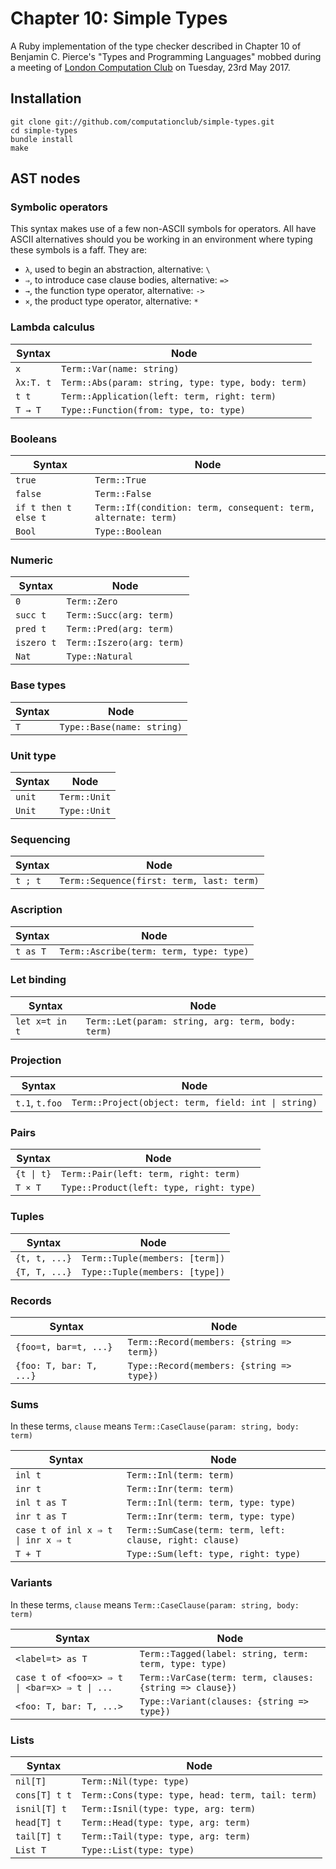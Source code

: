 # Chapter 10: Simple Types

A Ruby implementation of the type checker described in Chapter 10 of Benjamin
C. Pierce's "Types and Programming Languages" mobbed during a meeting of
[London Computation Club](http://london.computation.club) on Tuesday, 23rd May
2017.


## Installation

    git clone git://github.com/computationclub/simple-types.git
    cd simple-types
    bundle install
    make


## AST nodes

### Symbolic operators

This syntax makes use of a few non-ASCII symbols for operators. All have ASCII
alternatives should you be working in an environment where typing these symbols
is a faff. They are:

- `λ`, used to begin an abstraction, alternative: `\`
- `⇒`, to introduce case clause bodies, alternative: `=>`
- `→`, the function type operator, alternative: `->`
- `×`, the product type operator, alternative: `*`

### Lambda calculus

| Syntax    | Node                                               |
| --------- | -------------------------------------------------- |
| `x`       | `Term::Var(name: string)`                          |
| `λx:T. t` | `Term::Abs(param: string, type: type, body: term)` |
| `t t`     | `Term::Application(left: term, right: term)`       |
| `T → T`   | `Type::Function(from: type, to: type)`             |

### Booleans

| Syntax               | Node                                                           |
| -------------------- | -------------------------------------------------------------- |
| `true`               | `Term::True`                                                   |
| `false`              | `Term::False`                                                  |
| `if t then t else t` | `Term::If(condition: term, consequent: term, alternate: term)` |
| `Bool`               | `Type::Boolean`                                                |

### Numeric

| Syntax     | Node                      |
| ---------- | ------------------------- |
| `0`        | `Term::Zero`              |
| `succ t`   | `Term::Succ(arg: term)`   |
| `pred t`   | `Term::Pred(arg: term)`   |
| `iszero t` | `Term::Iszero(arg: term)` |
| `Nat`      | `Type::Natural`           |

### Base types

| Syntax | Node                       |
| ------ | -------------------------- |
| `T`    | `Type::Base(name: string)` |

### Unit type

| Syntax | Node         |
| ------ | ------------ |
| `unit` | `Term::Unit` |
| `Unit` | `Type::Unit` |

### Sequencing

| Syntax  | Node                                      |
| ------- | ----------------------------------------- |
| `t ; t` | `Term::Sequence(first: term, last: term)` |

### Ascription

| Syntax   | Node                                    |
| -------- | --------------------------------------- |
| `t as T` | `Term::Ascribe(term: term, type: type)` |

### Let binding

| Syntax         | Node                                              |
| -------------- | ------------------------------------------------- |
| `let x=t in t` | `Term::Let(param: string, arg: term, body: term)` |

### Projection

| Syntax         | Node                                                |
| -------------- | --------------------------------------------------- |
| `t.1`, `t.foo` | `Term::Project(object: term, field: int \| string)` |

### Pairs

| Syntax     | Node                                     |
| ---------- | ---------------------------------------- |
| `{t \| t}` | `Term::Pair(left: term, right: term)`    |
| `T × T`    | `Type::Product(left: type, right: type)` |

### Tuples

| Syntax        | Node                           |
| ------------- | ------------------------------ |
| `{t, t, ...}` | `Term::Tuple(members: [term])` |
| `{T, T, ...}` | `Type::Tuple(members: [type])` |

### Records

| Syntax                  | Node                                      |
| ----------------------- | ----------------------------------------- |
| `{foo=t, bar=t, ...}`   | `Term::Record(members: {string => term})` |
| `{foo: T, bar: T, ...}` | `Type::Record(members: {string => type})` |

### Sums

In these terms, `clause` means `Term::CaseClause(param: string, body: term)`

| Syntax                             | Node                                                     |
| ---------------------------------- | -------------------------------------------------------- |
| `inl t`                            | `Term::Inl(term: term)`                                  |
| `inr t`                            | `Term::Inr(term: term)`                                  |
| `inl t as T`                       | `Term::Inl(term: term, type: type)`                      |
| `inr t as T`                       | `Term::Inr(term: term, type: type)`                      |
| `case t of inl x ⇒ t \| inr x ⇒ t` | `Term::SumCase(term: term, left: clause, right: clause)` |
| `T + T`                            | `Type::Sum(left: type, right: type)`                     |

### Variants

In these terms, `clause` means `Term::CaseClause(param: string, body: term)`

| Syntax                                        | Node                                                     |
| --------------------------------------------- | -------------------------------------------------------- |
| `<label=t> as T`                              | `Term::Tagged(label: string, term: term, type: type)`    |
| `case t of <foo=x> ⇒ t \| <bar=x> ⇒ t \| ...` | `Term::VarCase(term: term, clauses: {string => clause})` |
| `<foo: T, bar: T, ...>`                       | `Type::Variant(clauses: {string => type})`               |

### Lists

| Syntax        | Node                                             |
| ------------- | ------------------------------------------------ |
| `nil[T]`      | `Term::Nil(type: type)`                          |
| `cons[T] t t` | `Term::Cons(type: type, head: term, tail: term)` |
| `isnil[T] t`  | `Term::Isnil(type: type, arg: term)`             |
| `head[T] t`   | `Term::Head(type: type, arg: term)`              |
| `tail[T] t`   | `Term::Tail(type: type, arg: term)`              |
| `List T`      | `Type::List(type: type)`                         |
